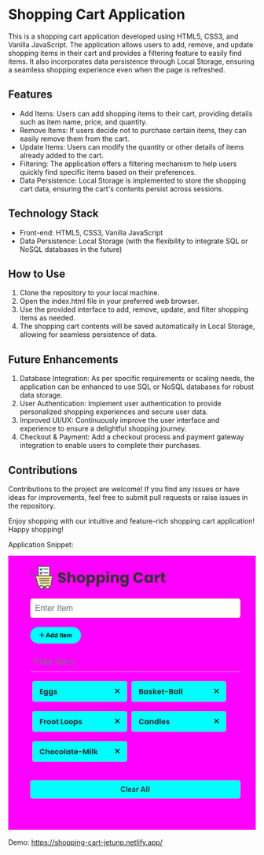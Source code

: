 # Shopping Cart Application
This is a shopping cart application developed using HTML5, CSS3, and Vanilla JavaScript. The application allows users to add, remove, and update shopping items in their cart and provides a filtering feature to easily find items. It also incorporates data persistence through Local Storage, ensuring a seamless shopping experience even when the page is refreshed.

## Features
<ul>
  <li>Add Items: Users can add shopping items to their cart, providing details such as item name, price, and quantity.</li>
  <li>Remove Items: If users decide not to purchase certain items, they can easily remove them from the cart.</li>
  <li>Update Items: Users can modify the quantity or other details of items already added to the cart.</li>
  <li>Filtering: The application offers a filtering mechanism to help users quickly find specific items based on their preferences.
</li>
  <li>Data Persistence: Local Storage is implemented to store the shopping cart data, ensuring the cart's contents persist across sessions.
</li>
</ul>

## Technology Stack
<ul>
  <li>Front-end: HTML5, CSS3, Vanilla JavaScript</li>
  <li>Data Persistence: Local Storage (with the flexibility to integrate SQL or NoSQL databases in the future)</li>
</ul>

## How to Use
<ol>
  <li>Clone the repository to your local machine.</li>
  <li>Open the index.html file in your preferred web browser.</li>
  <li>Use the provided interface to add, remove, update, and filter shopping items as needed.</li>
  <li>The shopping cart contents will be saved automatically in Local Storage, allowing for seamless persistence of data.</li>
</ol>

## Future Enhancements
<ol>
  <li>Database Integration: As per specific requirements or scaling needs, the application can be enhanced to use SQL or NoSQL databases for robust data storage.
</li>
  <li>User Authentication: Implement user authentication to provide personalized shopping experiences and secure user data.</li>
  <li>Improved UI/UX: Continuously improve the user interface and experience to ensure a delightful shopping journey.</li>
  <li>Checkout & Payment: Add a checkout process and payment gateway integration to enable users to complete their purchases.</li>
</ol>

## Contributions
Contributions to the project are welcome! If you find any issues or have ideas for improvements, feel free to submit pull requests or raise issues in the repository.

Enjoy shopping with our intuitive and feature-rich shopping cart application! Happy shopping!

Application Snippet:

![](images/app.png)

Demo: https://shopping-cart-jetunp.netlify.app/
